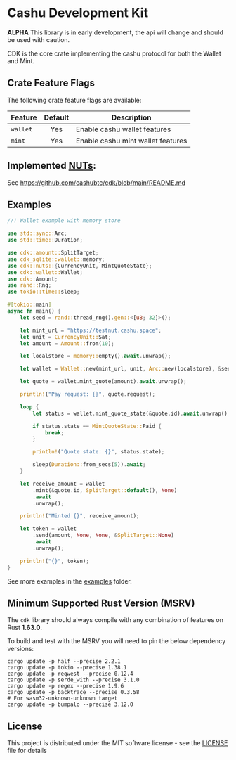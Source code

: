 
# Cashu Development Kit

**ALPHA** This library is in early development, the api will change and should be used with caution.

CDK is the core crate implementing the cashu protocol for both the Wallet and Mint.

## Crate Feature Flags

The following crate feature flags are available:

| Feature     | Default | Description                        |
|-------------|:-------:|------------------------------------|
| `wallet`    |   Yes   | Enable cashu wallet features       |
| `mint`      |   Yes   | Enable cashu mint wallet features  |

## Implemented [NUTs](https://github.com/cashubtc/nuts/):

See <https://github.com/cashubtc/cdk/blob/main/README.md>

## Examples

```rust
//! Wallet example with memory store

use std::sync::Arc;
use std::time::Duration;

use cdk::amount::SplitTarget;
use cdk_sqlite::wallet::memory;
use cdk::nuts::{CurrencyUnit, MintQuoteState};
use cdk::wallet::Wallet;
use cdk::Amount;
use rand::Rng;
use tokio::time::sleep;

#[tokio::main]
async fn main() {
    let seed = rand::thread_rng().gen::<[u8; 32]>();

    let mint_url = "https://testnut.cashu.space";
    let unit = CurrencyUnit::Sat;
    let amount = Amount::from(10);

    let localstore = memory::empty().await.unwrap();

    let wallet = Wallet::new(mint_url, unit, Arc::new(localstore), &seed);

    let quote = wallet.mint_quote(amount).await.unwrap();

    println!("Pay request: {}", quote.request);

    loop {
        let status = wallet.mint_quote_state(&quote.id).await.unwrap();

        if status.state == MintQuoteState::Paid {
            break;
        }

        println!("Quote state: {}", status.state);

        sleep(Duration::from_secs(5)).await;
    }

    let receive_amount = wallet
        .mint(&quote.id, SplitTarget::default(), None)
        .await
        .unwrap();

    println!("Minted {}", receive_amount);

    let token = wallet
        .send(amount, None, None, &SplitTarget::None)
        .await
        .unwrap();

    println!("{}", token);
}

```

See more examples in the [examples](./examples) folder.

## Minimum Supported Rust Version (MSRV)

The `cdk` library should always compile with any combination of features on Rust **1.63.0**.

To build and test with the MSRV you will need to pin the below dependency versions:

```shell
cargo update -p half --precise 2.2.1
cargo update -p tokio --precise 1.38.1
cargo update -p reqwest --precise 0.12.4
cargo update -p serde_with --precise 3.1.0
cargo update -p regex --precise 1.9.6
cargo update -p backtrace --precise 0.3.58
# For wasm32-unknown-unknown target
cargo update -p bumpalo --precise 3.12.0
```


## License

This project is distributed under the MIT software license - see the [LICENSE](../../LICENSE) file for details
